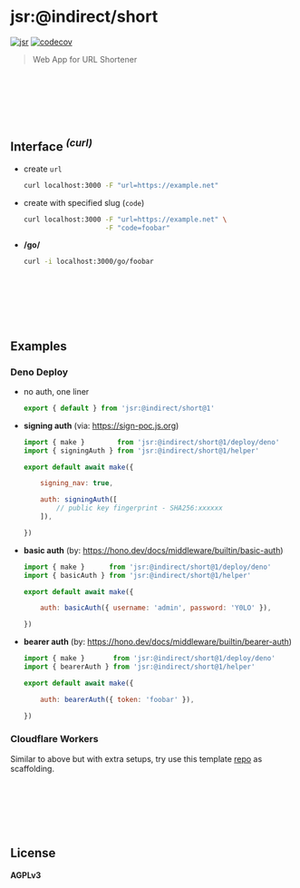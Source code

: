 # jsr:@indirect/short

[![jsr](https://jsr.io/badges/@indirect/short)](https://jsr.io/@indirect/short)
[![codecov](https://codecov.io/gh/imcotton/at-indirect-short/graph/badge.svg)](https://codecov.io/gh/imcotton/at-indirect-short)

> Web App for URL Shortener





<br><br><br><br><br>
## Interface <sup>_(curl)_</sup>

- create `url`

    ```sh
    curl localhost:3000 -F "url=https://example.net"
    ```

- create with specified slug (`code`)

    ```sh
    curl localhost:3000 -F "url=https://example.net" \
                        -F "code=foobar"
    ```

- **/go/**

    ```sh
    curl -i localhost:3000/go/foobar
    ```





<br><br><br><br><br>
## Examples

### Deno Deploy

- no auth, one liner

    ```js
    export { default } from 'jsr:@indirect/short@1'
    ```

- **signing auth** (via: https://sign-poc.js.org)

    ```js
    import { make }        from 'jsr:@indirect/short@1/deploy/deno'
    import { signingAuth } from 'jsr:@indirect/short@1/helper'

    export default await make({

        signing_nav: true,

        auth: signingAuth([
            // public key fingerprint - SHA256:xxxxxx
        ]),

    })
    ```

- **basic auth** (by: https://hono.dev/docs/middleware/builtin/basic-auth)

    ```js
    import { make }      from 'jsr:@indirect/short@1/deploy/deno'
    import { basicAuth } from 'jsr:@indirect/short@1/helper'

    export default await make({

        auth: basicAuth({ username: 'admin', password: 'Y0LO' }),

    })
    ```

- **bearer auth** (by: https://hono.dev/docs/middleware/builtin/bearer-auth)

    ```js
    import { make }       from 'jsr:@indirect/short@1/deploy/deno'
    import { bearerAuth } from 'jsr:@indirect/short@1/helper'

    export default await make({

        auth: bearerAuth({ token: 'foobar' }),

    })
    ```

### Cloudflare Workers

Similar to above but with extra setups,
try use this template [repo](https://github.com/imcotton/temp-cf-indirect-short) as scaffolding.






<br><br><br><br><br>
## License

**AGPLv3**

